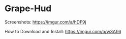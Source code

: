 # Grape-Hud
Screenshots: https://imgur.com/a/hDF9j

How to Download and Install: https://imgur.com/a/w3Ah6
